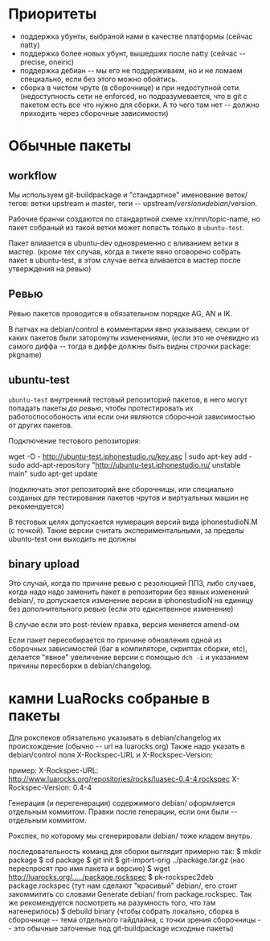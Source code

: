 Приоритеты
==========

* поддержка убунты, выбраной нами в качестве платформы (сейчас natty)
* поддержка более новых убунт, вышедших после natty 
  (сeйчас -- precise, oneiric)
* поддержка дебиан -- мы его не поддерживаем, но и не ломаем специально,
  если без этого можно обойтись.
* сборка в чистом чруте (в сборочнице) и при недоступной сети.
  (недоступность сети не enforced, но подразумевается, что в git с пакетом
  есть все что нужно для сборки. А то чего там нет -- должно приходить через
  сборочные зависимости)

Обычные пакеты
==============

workflow
--------

Мы используем git-buildpackage и "стандартное" именование веток/тегов:
ветки upstream и master, теги -- upstream/$version и  debian/$version.

Рабочие бранчи создаются по стандартной схеме xx/nnn/topic-name, но пакет
собраный из такой ветки может попасть только в `ubuntu-test`.

Пакет вливается в ubuntu-dev одновременно с вливанием ветки в мастер.
(кроме тех случав, когда в тикете явно оговорено собрать пакет в ubuntu-test,
в этом случае ветка вливается в мастер после утверждения на ревью)

Ревью
-----

Ревью пакетов проводится в обязательном порядке AG, AN и IK.

В патчах на debian/control в комментарии явно указываем, секции от каких 
пакетов были  заторонуты изменениями, (если это не очевидно из самого диффа -- 
тогда в диффе должны быть видны строчки package: pkgname)


ubuntu-test
-----------

`ubuntu-test` внутренний тестовый репозиторий пакетов, в него могут попадать
пакеты _до ревью_, чтобы протестировать их работоспособоность или если они
являются сборочной зависимостью от других пакетов.

Подключение тестового репозитория:

wget -O - http://ubuntu-test.iphonestudio.ru/key.asc | sudo apt-key add -
sudo add-apt-repository "http://ubuntu-test.iphonestudio.ru/ unstable main"
sudo apt-get update

(подключать этот репозиторий вне сборочницы, или специально созданых для 
тестирования пакетов чрутов и виртуальных машин не рекомендуется)

В тестовых целях допускается нумерация версий вида iphonestudioN.M (c точкой).
Такие версии считать экспериментальными, за пределы ubuntu-test они выходить не
должны

binary upload
-------------

Это случай, когда по причине ревью с резолюцией ППЗ, либо случаев, когда надо
надо заменить пакет в репозитории без явных изменений debian/, то допускается
изменение версии в iphonestudioN на единицу без дополнительного ревью
(если это едиснтвенное изменение)

В случае если это post-review правка, версия меняется amend-ом

Если  пакет пересобирается по причине обновления одной из сборочных зависимостей
(баг в компиляторе, скриптах сборки, etc), делается "явное" увеличение версии
с помощью `dch -i` и указанием причины пересборки в debian/changelog.

камни LuaRocks собраные в пакеты
================================

Для рокспеков обязательно указывать в debian/changelog их происхождение
(обычно -- url на luarocks.org)
Также надо указать в debian/control поля X-Rockspec-URL и X-Rockspec-Version:

пример:
X-Rockspec-URL: http://www.luarocks.org/repositories/rocks/luasec-0.4-4.rockspec
X-Rockspec-Version: 0.4-4

Генерация (и перегенерация) содержимого debian/ оформляется отдельным коммитом.
Правки после генерации, если они были -- отдельным коммитом.

Рокспек, по которому мы сгенерировали debian/ тоже кладем внутрь.

последовательность команд для сборки выглядит примерно так:
  $ mkdir package
  $ cd package
  $ git init
  $ git-import-orig ../package.tar.gz
  (нас переспросят про имя пакета и версию)
  $ wget http://luarocks.org/...../package.rockspec
  $ pk-rockspec2deb package.rockspec
  (тут нам сделают "красивый" debian/, его стоит закоммитить со словами
   Generate debian/ from package.rockspec. Так же рекомендуется посмотреть
   на разумность того, что там нагенерилось)
  $ debuild binary
  (чтобы собрать локально, сборка в сборочнице -- тема отдельного гайдлайна,
   с точки зрения сборочницы -- это обычные заточеные под git-buildpackage 
   исходные пакеты)

